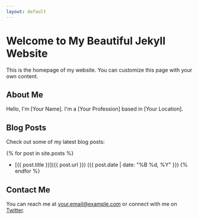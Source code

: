 ```yaml
---
layout: default
---
```


# Welcome to My Beautiful Jekyll Website

This is the homepage of my website. You can customize this page with your own content.

## About Me

Hello, I'm [Your Name]. I'm a [Your Profession] based in [Your Location].

## Blog Posts

Check out some of my latest blog posts:

{% for post in site.posts %}
- [{{ post.title }}]({{ post.url }}) ({{ post.date | date: "%B %d, %Y" }})
{% endfor %}

## Contact Me

You can reach me at [your.email@example.com](mailto:your.email@example.com) or connect with me on [Twitter](https://twitter.com/yourtwitterhandle).
